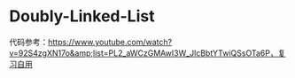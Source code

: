 # Doubly-Linked-List
代码参考：https://www.youtube.com/watch?v=92S4zgXN17o&amp;list=PL2_aWCzGMAwI3W_JlcBbtYTwiQSsOTa6P，复习自用
